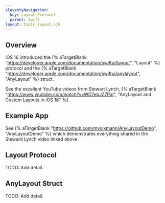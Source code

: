```yaml
---
eleventyNavigation:
  key: Layout Protocol
  parent: Swift
layout: topic-layout.njk
---
```


## Overview

iOS 16 introduced the {% aTargetBlank
"https://developer.apple.com/documentation/swiftui/layout",
"Layout" %} protocol and the {% aTargetBlank
"https://developer.apple.com/documentation/swiftui/anylayout",
"AnyLayout" %} struct.

See the excellent YouTube videos from Stewart Lynch, {% aTargetBlank
"https://www.youtube.com/watch?v=WD7ebJZ7PaI",
"AnyLayout and Custom Layouts in iOS 16" %}.

## Example App

See {% aTargetBlank "https://github.com/mvolkmann/AnyLayoutDemo",
"AnyLayoutDemo" %} which demonstrates everything
shared in the Steward Lynch video linked above.

## Layout Protocol

TODO: Add detail.

## AnyLayout Struct

TODO: Add detail.
